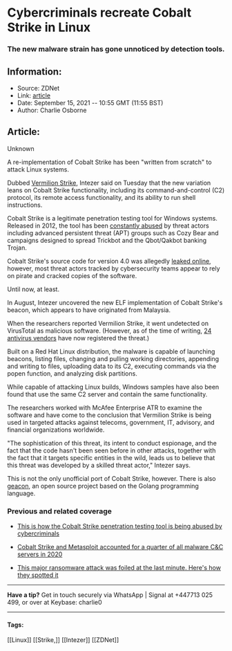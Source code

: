# Cybercriminals recreate Cobalt Strike in Linux
### The new malware strain has gone unnoticed by detection tools.

## Information:
+ Source: ZDNet
+ Link: [article](https://www.zdnet.com/article/cybercriminals-recreate-cobalt-strike-in-linux/)
+ Date: September 15, 2021 -- 10:55 GMT (11:55 BST)
+ Author: Charlie Osborne


## Article:
Unknown

A re-implementation of Cobalt Strike has been "written from scratch" to attack Linux systems.


Dubbed [Vermilion Strike](https://www.intezer.com/blog/malware-analysis/vermilionstrike-reimplementation-cobaltstrike/), Intezer said on Tuesday that the new variation leans on Cobalt Strike functionality, including its command-and-control (C2) protocol, its remote access functionality, and its ability to run shell instructions.  

Cobalt Strike is a legitimate penetration testing tool for Windows systems. Released in 2012, the tool has been [constantly abused](https://www.zdnet.com/article/this-is-how-the-cobalt-strike-penetration-testing-tool-is-being-abused-by-cybercriminals/) by threat actors including advanced persistent threat (APT) groups such as Cozy Bear and campaigns designed to spread Trickbot and the Qbot/Qakbot banking Trojan.  

Cobalt Strike's source code for version 4.0 was allegedly [leaked online](https://cyware.com/news/source-code-of-cobalt-strike-allegedly-shared-online-94ff7fe9), however, most threat actors tracked by cybersecurity teams appear to rely on pirate and cracked copies of the software. 

Until now, at least. 

In August, Intezer uncovered the new ELF implementation of Cobalt Strike's beacon, which appears to have originated from Malaysia.  

When the researchers reported Vermilion Strike, it went undetected on VirusTotal as malicious software. (However, as of the time of writing, [24 antivirus vendors](https://www.virustotal.com/gui/file/294b8db1f2702b60fb2e42fdc50c2cee6a5046112da9a5703a548a4fa50477bc) have now registered the threat.) 






Built on a Red Hat Linux distribution, the malware is capable of launching beacons, listing files, changing and pulling working directories, appending and writing to files, uploading data to its C2, executing commands via the popen function, and analyzing disk partitions.  

While capable of attacking Linux builds, Windows samples have also been found that use the same C2 server and contain the same functionality. 

The researchers worked with McAfee Enterprise ATR to examine the software and have come to the conclusion that Vermilion Strike is being used in targeted attacks against telecoms, government, IT, advisory, and financial organizations worldwide. 

"The sophistication of this threat, its intent to conduct espionage, and the fact that the code hasn't been seen before in other attacks, together with the fact that it targets specific entities in the wild, leads us to believe that this threat was developed by a skilled threat actor," Intezer says.  

This is not the only unofficial port of Cobalt Strike, however. There is also [geacon](https://github.com/darkr4y/geacon), an open source project based on the Golang programming language. 

###  Previous and related coverage

* [This is how the Cobalt Strike penetration testing tool is being abused by cybercriminals](https://www.zdnet.com/article/this-is-how-the-cobalt-strike-penetration-testing-tool-is-being-abused-by-cybercriminals/)  

* [Cobalt Strike and Metasploit accounted for a quarter of all malware C&C servers in 2020](https://www.zdnet.com/article/cobalt-strike-and-metasploit-accounted-for-a-quarter-of-all-malware-c-c-servers-in-2020/)  

* [This major ransomware attack was foiled at the last minute. Here's how they spotted it](https://www.zdnet.com/article/this-ransomware-attack-was-foiled-at-the-last-minute-heres-how-they-spotted-it/)  




---

**Have a tip?** Get in touch securely via WhatsApp | Signal at +447713 025 499, or over at Keybase: charlie0



---





#### Tags:
[[Linux]] [[Strike,]] [[Intezer]] [[ZDNet]]
